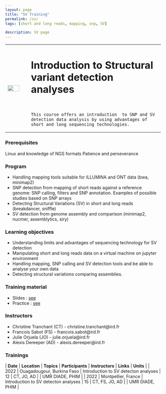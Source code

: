 ```yaml
---
layout: page
title: "SV Training"
permalink: /sv/
tags: [short and long reads, mapping, snp, SV]

description: SV page
---
```

<table class="table-contact">
<tr>
<td width="15%"><img width="80%" src="{{ site.url }}/images/trainings-sv.png" alt="" />
</td>
<td>
<h1> Introduction to Structural variant detection analyses</h1><br />

    This course offers an introduction  to SNP and SV detection data analysis by using advantages of short and long sequencing technologies. 


</td>
</tr>
</table>

### Prerequisites
Linux and knowledge of NGS formats 
Patience and perseverance
<div id="colonne1">
<h3>Program</h3>
<ul>
    
<li>Handling mapping tools suitable for ILLUMINA and ONT data (bwa, minimap2)</li>
     
<li>SNP detection from mapping of short reads against a reference genome: SNP calling, filters and SNP annotation. Examples of possible studies based on SNP arrays</li>
<li>Detecting Structural Variations (SV) in short and long reads (breakdancer, sniffle)</li>
<li>SV detection from genome assembly and comparison (minimap2, nucmer, assemblytics, siry) </li>
</ul>
</div>


<div id="colonne2">
<h3>Learning objectives</h3>
<ul>
<li>Understanding limits and advantages of sequencing technology for SV detection</li>
<li>Manipulating short and long reads data on a virtual machine on jupyter environment</li>
<li>Handling mapping, SNP calling and SV detection tools and be able to analyse your own data</li> 
<li>Detecting structural variations comparing assemblies. </li>

</ul>
</div>


<div id="colonne3">
<h3>Training material</h3>
<ul>
<li>Slides : <a target="_blank" href="https://github.com/SouthGreenPlatform/training_SV_teaching/tree/2022_burkina/Topo/">see</a></li>
<li>Practice : <a target="_blank" href="https://github.com/SouthGreenPlatform/training_SV_teaching/tree/2022_burkina">see</a> </li>
</ul>
</div>

<div id="nextInline" class="clearfix">
<h3>Instructors</h3>
<ul>
    <li>Christine Tranchant (CT) - christine.tranchant@ird.fr </li>
    <li>Francois Sabot (FS) - francois.sabot@ird.fr </li>
    <li>Julie Orjuela (JO) - julie.orjuela@ird.fr</li>
    <li>Alexis Dereeper (AD) - alexis.dereeper@ird.fr </li>
</ul>
</div>

### Trainings
 
| **Date** | **Location** | **Topics** | **Participants** | **Instructors** | **Links** | **Units** |
| 2022 | Ouagadougour, Burkina Faso |  Introduction to SV detecton analyses | 12 | CT, JO, AD | | UMR DIADE, PHIM  |
| 2022 | Montpellier, France |  Introduction to SV detecton analyses | 15 | CT, FS, JO, AD | | UMR DIADE, PHIM  |
